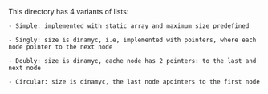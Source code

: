 This directory has 4 variants of lists:

    - Simple: implemented with static array and maximum size predefined

    - Singly: size is dinamyc, i.e, implemented with pointers, where each node pointer to the next node

    - Doubly: size is dinamyc, eache node has 2 pointers: to the last and next node 

    - Circular: size is dinamyc, the last node apointers to the first node